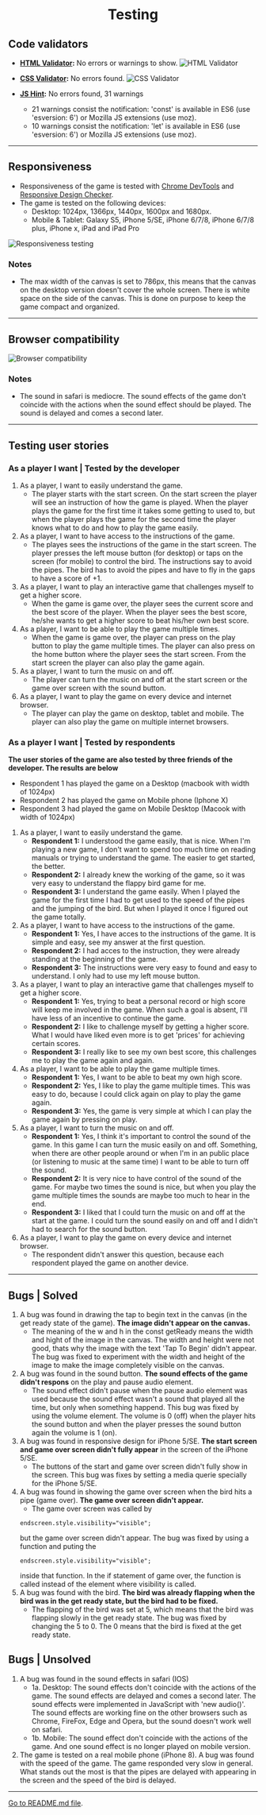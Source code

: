 <h1 align="center">Testing</h1>

## Code validators
- **[HTML Validator](https://validator.w3.org/):** No errors or warnings to show.
![HTML Validator](readme-testing/code-validators/gamescreen-validator.png)

- **[CSS Validator](https://jigsaw.w3.org/css-validator/):** No errors found.
![CSS Validator](readme-testing/code-validators/css-validator.png)

- **[JS Hint](https://jshint.com/):** No errors found, 31 warnings
    - 21 warnings consist the notification: 'const' is available in ES6 (use 'esversion: 6') or Mozilla JS extensions (use moz).
    - 10 warnings consist the notification: 'let' is available in ES6 (use 'esversion: 6') or Mozilla JS extensions (use moz).
---

## Responsiveness 
- Responsiveness of the game is tested with [Chrome DevTools](https://developers.google.com/web/tools/chrome-devtools) and [Responsive Design Checker](https://www.responsivedesignchecker.com/).
- The game is tested on the following devices: 
    - Desktop: 1024px, 1366px, 1440px, 1600px and 1680px. 
    - Mobile & Tablet: Galaxy S5, iPhone 5/SE, iPhone 6/7/8, iPhone 6/7/8 plus, iPhone x, iPad and  iPad Pro

![Responsiveness testing](readme-testing/responsiveness-testing.png)

### Notes
- The max width of the canvas is set to 786px, this means that the canvas on the desktop version doesn't cover the whole screen. There is white space on the side of the canvas. This is done on purpose to keep the game compact and organized. 

---
## Browser compatibility
![Browser compatibility](readme-testing/browser-compatibility.png)

### Notes 
- The sound in safari is mediocre. The sound effects of the game don't coincide with the actions when the sound effect should be played. The sound is delayed and comes a second later.
--- 

## Testing user stories 

### As a player I want | Tested by the developer 
1. As a player, I want to easily understand the game.
    -  The player starts with the start screen. On the start screen the player will see an instruction of how the game is played. When the player plays the game for the first time it takes some getting to used to, but when the player plays the game for the second time the player knows what to do and how to play the game easily.   
2. As a player, I want to have access to the instructions of the game.
    - The playes sees the instructions of the game in the start screen. The player presses the left mouse button (for desktop) or taps on the screen (for mobile) to control the bird. The instructions say to avoid the pipes. The bird has to avoid the pipes and have to fly in the gaps to have a score of +1.
3. As a player, I want to play an interactive game that challenges myself to get a higher score.
    - When the game is game over, the player sees the current score and the best score of the player. When the player sees the best score, he/she wants to get a higher score to beat his/her own best score. 
4. As a player, I want to be able to play the game multiple times.
    - When the game is game over, the player can press on the play button to play the game multiple times. The player can also press on the home button where the player sees the start screen. From the start screen the player can also play the game again. 
5. As a player, I want to turn the music on and off.
    - The player can turn the music on and off at the start screen or the game over screen with the sound button.   
6. As a player, I want to play the game on every device and internet browser.
    - The player can play the game on desktop, tablet and mobile. The player can also play the game on multiple internet browsers.

### As a player I want | Tested by respondents
**The user stories of the game are also tested by three friends of the developer. The results are below**
- Respondent 1 has played the game on a Desktop (macbook with width of 1024px)
- Respondent 2 has played the game on Mobile phone (Iphone X)
- Respondent 3 had played the game on Mobile Desktop (Macook with width of 1024px)

1. As a player, I want to easily understand the game.
    -  **Respondent 1:** I understood the game easily, that is nice. When I'm playing a new game, I don't want to spend too much time on reading manuals or trying to understand the game. The easier to get started, the better. 
    -  **Respondent 2:** I already knew the working of the game, so it was very easy to understand the flappy bird game for me.
    -  **Respondent 3:** I understand the game easily. When I played the game for the first time I had to get used to the speed of the pipes and the jumping of the bird. But when I played it once I figured out the game totally.
2. As a player, I want to have access to the instructions of the game.
    -  **Respondent 1:** Yes, I have acces to the instructions of the game. It is simple and easy, see my answer at the first question. 
    -  **Respondent 2:** I had acces to the instruction, they were already standing at the beginning of the game. 
    -  **Respondent 3:** The instructions were very easy to found and easy to understand. I only had to use my left mouse button.
3. As a player, I want to play an interactive game that challenges myself to get a higher score.
    -  **Respondent 1:** Yes, trying to beat a personal record or high score will keep me involved in the game. When such a goal is absent, I'll have less of an incentive to continue the game. 
    -  **Respondent 2:** I like to challenge myself by getting a higher score. What I would have liked even more is to get 'prices' for achieving certain scores.
    -  **Respondent 3:** I really like to see my own best score, this challenges me to play the game again and again. 
4. As a player, I want to be able to play the game multiple times.
    -  **Respondent 1:** Yes, I want to be able to beat my own high score.
    -  **Respondent 2:** Yes, I like to play the game multiple times. This was easy to do, because I could click again on play to play the game again.
    -  **Respondent 3:** Yes, the game is very simple at which I can play the game again by pressing on play.
5. As a player, I want to turn the music on and off.
    -  **Respondent 1:** Yes, I think it's important to control the sound of the game. In this game I can turn the music easily on and off. Something, when there are other people around or when I'm in an public place (or listening to music at the same time) I want to be able to turn off the sound. 
    -  **Respondent 2:** It is very nice to have control of the sound of the game. For maybe two times the sound is nice, but when you play the game multiple times the sounds are maybe too much to hear in the end. 
    -  **Respondent 3:** I liked that I could turn the music on and off at the start at the game. I could turn the sound easily on and off and I didn't had to search for the sound button.
6. As a player, I want to play the game on every device and internet browser.
    - The respondent didn't answer this question, because each respondent played the game on another device. 
---

## Bugs | Solved
1.  A bug was found in drawing the tap to begin text in the canvas (in the get ready state of the game). **The image didn't appear on the canvas.**
    - The meaning of the w and h in the const getReady means the width and hight of the image in the canvas. The width and height were not good, thats why the image with the text 'Tap To Begin' didn't appear. The bug was fixed to experiment with the width and height of the image to make the image completely visible on the canvas.
2. A bug was found in the sound button. **The sound effects of the game didn't respons** on the play and pause audio element.
    - The sound effect didn't pause when the pause audio element was used because the sound effect wasn't a sound that played all the time, but only when something happend. This bug was fixed by using the volume element. The volume is 0 (off) when the player hits the sound button and when the player presses the sound button again the volume is 1 (on).
3. A bug was found in responsive design for iPhone 5/SE. **The start screen and game over screen didn't fully appear** in the screen of the iPhone 5/SE.
    - The buttons of the start and game over screen didn't fully show in the screen. This bug was fixes by setting a media querie specially for the iPhone 5/SE.
4. A bug was found in showing the game over screen when the bird hits a pipe (game over). **The game over screen didn't appear.**
    - The game over screen was called by 
    ```
    endscreen.style.visibility="visible";
    ``` 
    but the game over screen didn't appear. The bug was fixed by using a function and puting the 
    ``` 
    endscreen.style.visibility="visible";
    ```
    inside that function. In the if statement of game over, the function is called instead of the element where visibility is called.
5. A bug was found with the bird. **The bird was already flapping when the bird was in the get ready state, but the bird had to be fixed.**
    - The flapping of the bird was set at 5, which means that the bird was flapping slowly in the get ready state. The bug was fixed by changing the 5 to 0. The 0 means that the bird is fixed at the get ready state. 

## Bugs | Unsolved 
1. A bug was found in the sound effects in safari (IOS)
    - 1a. Desktop: The sound effects don't coincide with the actions of the game. The sound effects are delayed and comes a second later. The sound effects were implemented in JavaScript with 'new audio()'. The sound effects are working fine on the other browsers such as Chrome, FireFox, Edge and Opera, but the sound doesn't work well on safari. 
    - 1b. Mobile: The sound effect don't coincide with the actions of the game. And one sound effect is no longer played on mobile version. 
2. The game is tested on a real mobile phone (iPhone 8). A bug was found with the speed of the game. The game responded very slow in general. What stands out the most is that the pipes are delayed with appearing in the screen and the speed of the bird is delayed. 
---

[Go to README.md file](README.md).